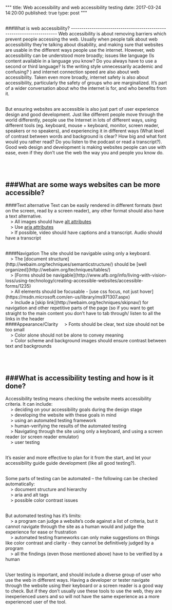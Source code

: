 ﻿"""
title: Web accessibility and web accessibility testing
date: 2017-03-24 14:20:00
published: true
type: post
"""

<br>
###What is web accessibility?
-----------------------------------------------------------------------
Web accessibility is about removing barriers which prevent people accessing the web.  Usually when people talk about web accessibility they’re talking about disability, and making sure that websites are usable in the different ways people use the internet.  However, web accessibility can be understood more broadly; issues like language (Is content available in a language you know? Do you always have to use a second or third language? Is the writing style unnecessarily academic and confusing? ) and internet connection speed are also about web accessibility.  Taken even more broadly, internet safety is also about accessibility, particularly the safety of groups who are marginalized. It’s part of a wider conversation about who the internet is for, and who benefits from it.

<br>But ensuring websites are accessible is also just part of user experience design and good development.  Just like different people move through the world differently, people use the Internet in lots of different ways, using different tools (eg. keyboard, mouse + keyboard, monitor, screen reader, speakers or no speakers), and experiencing it in different ways (What level of contrast between words and background is clear? How big and what font would you rather read?  Do you listen to the podcast or read a transcript?).  Good web design and development is making websites people can use with ease, even if they don’t use the web the way you and people you know do.

<br><br>
###What are some ways websites can be more accessible?
-----------------------------------------------------------------------
####Text alternative
Text can be easily rendered in different formats (text on the screen, read by a screen reader), any other format should also have a text alternative.
<br>&nbsp;&nbsp;&nbsp;&nbsp;> All images should have [alt attributes](http://webaim.org/techniques/alttext/)
<br>&nbsp;&nbsp;&nbsp;&nbsp;> Use [aria attributes](https://developer.mozilla.org/en-US/docs/Web/Accessibility/ARIA)
<br>&nbsp;&nbsp;&nbsp;&nbsp;> If possible, video should have captions and a transcript.  Audio should have a transcript

<br>
####Navigation
The site should be navigable using only a keyboard.
<br>&nbsp;&nbsp;&nbsp;&nbsp;> The [document structure](http://webaim.org/techniques/semanticstructure/) should be [well organized](http://webaim.org/techniques/tables/)
<br>&nbsp;&nbsp;&nbsp;&nbsp;> [Forms should be navigable](http://www.afb.org/info/living-with-vision-loss/using-technology/creating-accessible-websites/accessible-forms/1235)
<br>&nbsp;&nbsp;&nbsp;&nbsp;> All elements should be focusable - [use css focus, not just hover](https://msdn.microsoft.com/en-us/library/ms971307.aspx)
<br>&nbsp;&nbsp;&nbsp;&nbsp;> Include a [skip link](http://webaim.org/techniques/skipnav/) for navigation and other repetitive parts of the page (so if you want to get straight to the main content you don’t have to tab through/ listen to all the links in the header

<br>
####Appearance/Clarity
&nbsp;&nbsp;&nbsp;&nbsp;> Fonts should be clear, text size should not be too small
<br>&nbsp;&nbsp;&nbsp;&nbsp;> Color alone should not be alone to convey meaning
<br>&nbsp;&nbsp;&nbsp;&nbsp;> Color scheme and background images should ensure contrast between text and backgrounds

<br><br>
###What is accessibility testing and how is it done?
-----------------------------------------------------------------------
Accessibility testing means checking the website meets accessibility criteria.  It can include:
<br>&nbsp;&nbsp;&nbsp;&nbsp;> deciding on your accessibility goals during the design stage
<br>&nbsp;&nbsp;&nbsp;&nbsp;> developing the website with these goals in mind
<br>&nbsp;&nbsp;&nbsp;&nbsp;> using an automated testing framework
<br>&nbsp;&nbsp;&nbsp;&nbsp;> human-verifying the results of the automated testing
<br>&nbsp;&nbsp;&nbsp;&nbsp;> Navigating through the site using only a keyboard, and using a screen reader (or screen reader emulator)
<br>&nbsp;&nbsp;&nbsp;&nbsp;> user testing

<br>It’s easier and more effective to plan for it from the start, and let your accessibility guide guide development (like all good testing?).

<br>Some parts of testing can be automated – the following can be checked automatically:
<br>&nbsp;&nbsp;&nbsp;&nbsp;> document structure and hierarchy
<br>&nbsp;&nbsp;&nbsp;&nbsp;> aria and alt tags
<br>&nbsp;&nbsp;&nbsp;&nbsp;> possible color contrast issues

<br>But automated testing has it’s limits:
<br>&nbsp;&nbsp;&nbsp;&nbsp;> a program can judge a website’s code against a list of criteria, but it cannot navigate through the site as a human would and judge the experience for ease or frustration
<br>&nbsp;&nbsp;&nbsp;&nbsp;> automated testing frameworks can only make suggestions on things like color contrast and clarity - they cannot be definitively judged by a program
<br>&nbsp;&nbsp;&nbsp;&nbsp;>  all the findings (even those mentioned above) have to be verified by a human

<br>User testing is important, and should include a diverse group of user who use the web in different ways.    Having a developer or tester navigate through the website using their keyboard or a screen reader is a good way to check.  But if they don’t usually use these tools to use the web, they are inexperienced users and so will not have the same experience as a more experienced user of the tool.
